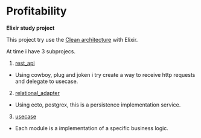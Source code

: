 # Profitability

**Elixir study project**

This project try use the [Clean architecture](https://blog.8thlight.com/uncle-bob/2012/08/13/the-clean-architecture.html) with Elixir.

At time i have 3 subprojecs.

1. [rest_api](https://github.com/agnaldo4j/profitability/tree/master/apps/rest_api)
  * Using cowboy, plug and joken i try create a way to receive http requests and delegate to usecase.
2. [relational_adapter](https://github.com/agnaldo4j/profitability/tree/master/apps/relational_adapter)
  * Using ecto, postgrex, this is a persistence implementation service.
3. [usecase](https://github.com/agnaldo4j/profitability/tree/master/apps/usecase)
  * Each module is a implementation of a specific business logic.

